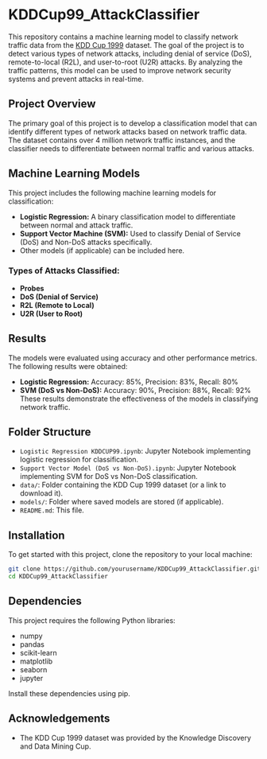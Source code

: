 # KDDCup99_AttackClassifier

This repository contains a machine learning model to classify network traffic data from the [KDD Cup 1999](http://kdd.ics.uci.edu/databases/kddcup99/kddcup99.html) dataset. The goal of the project is to detect various types of network attacks, including denial of service (DoS), remote-to-local (R2L), and user-to-root (U2R) attacks. By analyzing the traffic patterns, this model can be used to improve network security systems and prevent attacks in real-time.

## Project Overview

The primary goal of this project is to develop a classification model that can identify different types of network attacks based on network traffic data. The dataset contains over 4 million network traffic instances, and the classifier needs to differentiate between normal traffic and various attacks.

## Machine Learning Models
This project includes the following machine learning models for classification:
- **Logistic Regression:** A binary classification model to differentiate between normal and attack traffic.
- **Support Vector Machine (SVM):** Used to classify Denial of Service (DoS) and Non-DoS attacks specifically.
- Other models (if applicable) can be included here.

### Types of Attacks Classified:
- **Probes**
- **DoS (Denial of Service)**
- **R2L (Remote to Local)**
- **U2R (User to Root)**

## Results
The models were evaluated using accuracy and other performance metrics. The following results were obtained:
- **Logistic Regression:** Accuracy: 85%, Precision: 83%, Recall: 80%
- **SVM (DoS vs Non-DoS):** Accuracy: 90%, Precision: 88%, Recall: 92%
These results demonstrate the effectiveness of the models in classifying network traffic.

## Folder Structure
- `Logistic Regression KDDCUP99.ipynb`: Jupyter Notebook implementing logistic regression for classification.
- `Support Vector Model (DoS vs Non-DoS).ipynb`: Jupyter Notebook implementing SVM for DoS vs Non-DoS classification.
- `data/`: Folder containing the KDD Cup 1999 dataset (or a link to download it).
- `models/`: Folder where saved models are stored (if applicable).
- `README.md`: This file.

## Installation



To get started with this project, clone the repository to your local machine:

```bash
git clone https://github.com/yourusername/KDDCup99_AttackClassifier.git
cd KDDCup99_AttackClassifier
```
## Dependencies
This project requires the following Python libraries:
- numpy
- pandas
- scikit-learn
- matplotlib
- seaborn
- jupyter

Install these dependencies using pip.

## Acknowledgements
- The KDD Cup 1999 dataset was provided by the Knowledge Discovery and Data Mining Cup.
